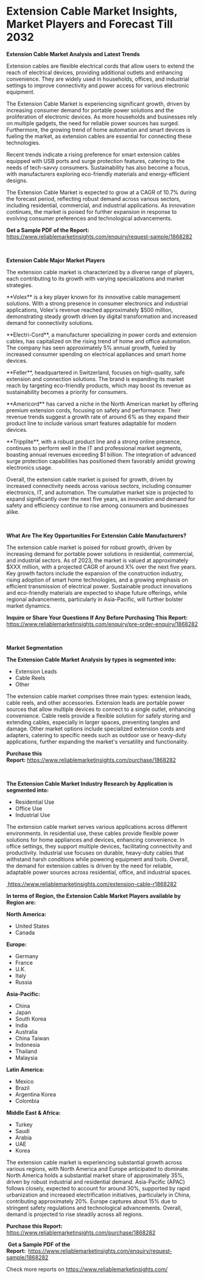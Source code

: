 <p><h1>Extension Cable Market Insights, Market Players and Forecast Till 2032</h1></p><p><strong>Extension Cable Market Analysis and Latest Trends</strong></p>
<p><p>Extension cables are flexible electrical cords that allow users to extend the reach of electrical devices, providing additional outlets and enhancing convenience. They are widely used in households, offices, and industrial settings to improve connectivity and power access for various electronic equipment.</p><p>The Extension Cable Market is experiencing significant growth, driven by increasing consumer demand for portable power solutions and the proliferation of electronic devices. As more households and businesses rely on multiple gadgets, the need for reliable power sources has surged. Furthermore, the growing trend of home automation and smart devices is fueling the market, as extension cables are essential for connecting these technologies.</p><p>Recent trends indicate a rising preference for smart extension cables equipped with USB ports and surge protection features, catering to the needs of tech-savvy consumers. Sustainability has also become a focus, with manufacturers exploring eco-friendly materials and energy-efficient designs.</p><p>The Extension Cable Market is expected to grow at a CAGR of 10.7% during the forecast period, reflecting robust demand across various sectors, including residential, commercial, and industrial applications. As innovation continues, the market is poised for further expansion in response to evolving consumer preferences and technological advancements.</p></p>
<p><strong>Get a Sample PDF of the Report:&nbsp;</strong> <a href="https://www.reliablemarketinsights.com/enquiry/request-sample/1868282?utm_campaign=2135&utm_medium=2&utm_source=Github&utm_content=ia&utm_term=13022025&utm_id=extension-cable">https://www.reliablemarketinsights.com/enquiry/request-sample/1868282</a></p>
<p>&nbsp;</p>
<p><strong>Extension Cable Major Market Players</strong></p>
<p><p>The extension cable market is characterized by a diverse range of players, each contributing to its growth with varying specializations and market strategies.</p><p>**Volex** is a key player known for its innovative cable management solutions. With a strong presence in consumer electronics and industrial applications, Volex's revenue reached approximately $500 million, demonstrating steady growth driven by digital transformation and increased demand for connectivity solutions.</p><p>**Electri-Cord**, a manufacturer specializing in power cords and extension cables, has capitalized on the rising trend of home and office automation. The company has seen approximately 5% annual growth, fueled by increased consumer spending on electrical appliances and smart home devices.</p><p>**Feller**, headquartered in Switzerland, focuses on high-quality, safe extension and connection solutions. The brand is expanding its market reach by targeting eco-friendly products, which may boost its revenue as sustainability becomes a priority for consumers.</p><p>**Americord** has carved a niche in the North American market by offering premium extension cords, focusing on safety and performance. Their revenue trends suggest a growth rate of around 6% as they expand their product line to include various smart features adaptable for modern devices.</p><p>**Tripplite**, with a robust product line and a strong online presence, continues to perform well in the IT and professional market segments, boasting annual revenues exceeding $1 billion. The integration of advanced surge protection capabilities has positioned them favorably amidst growing electronics usage.</p><p>Overall, the extension cable market is poised for growth, driven by increased connectivity needs across various sectors, including consumer electronics, IT, and automation. The cumulative market size is projected to expand significantly over the next five years, as innovation and demand for safety and efficiency continue to rise among consumers and businesses alike.</p></p>
<p>&nbsp;</p>
<p><strong>What Are The Key Opportunities For Extension Cable Manufacturers?</strong></p>
<p><p>The extension cable market is poised for robust growth, driven by increasing demand for portable power solutions in residential, commercial, and industrial sectors. As of 2023, the market is valued at approximately $XXX million, with a projected CAGR of around X% over the next five years. Key growth factors include the expansion of the construction industry, rising adoption of smart home technologies, and a growing emphasis on efficient transmission of electrical power. Sustainable product innovations and eco-friendly materials are expected to shape future offerings, while regional advancements, particularly in Asia-Pacific, will further bolster market dynamics.</p></p>
<p><strong>Inquire or Share Your Questions If Any Before Purchasing This Report:</strong> <a href="https://www.reliablemarketinsights.com/enquiry/pre-order-enquiry/1868282?utm_campaign=2135&utm_medium=2&utm_source=Github&utm_content=ia&utm_term=13022025&utm_id=extension-cable">https://www.reliablemarketinsights.com/enquiry/pre-order-enquiry/1868282</a></p>
<p>&nbsp;</p>
<p><strong>Market Segmentation</strong></p>
<p><strong>The Extension Cable Market Analysis by types is segmented into:</strong></p>
<p><ul><li>Extension Leads</li><li>Cable Reels</li><li>Other</li></ul></p>
<p><p>The extension cable market comprises three main types: extension leads, cable reels, and other accessories. Extension leads are portable power sources that allow multiple devices to connect to a single outlet, enhancing convenience. Cable reels provide a flexible solution for safely storing and extending cables, especially in larger spaces, preventing tangles and damage. Other market options include specialized extension cords and adapters, catering to specific needs such as outdoor use or heavy-duty applications, further expanding the market's versatility and functionality.</p></p>
<p><strong>Purchase this Report:&nbsp;</strong><a href="https://www.reliablemarketinsights.com/purchase/1868282?utm_campaign=2135&utm_medium=2&utm_source=Github&utm_content=ia&utm_term=13022025&utm_id=extension-cable">https://www.reliablemarketinsights.com/purchase/1868282</a></p>
<p>&nbsp;</p>
<p><strong>The Extension Cable Market Industry Research by Application is segmented into:</strong></p>
<p><ul><li>Residential Use</li><li>Office Use</li><li>Industrial Use</li></ul></p>
<p><p>The extension cable market serves various applications across different environments. In residential use, these cables provide flexible power solutions for home appliances and devices, enhancing convenience. In office settings, they support multiple devices, facilitating connectivity and productivity. Industrial use focuses on durable, heavy-duty cables that withstand harsh conditions while powering equipment and tools. Overall, the demand for extension cables is driven by the need for reliable, adaptable power sources across residential, office, and industrial spaces.</p></p>
<p><a href="https://www.reliablemarketinsights.com/extension-cable-r1868282?utm_campaign=2135&utm_medium=2&utm_source=Github&utm_content=ia&utm_term=13022025&utm_id=extension-cable">&nbsp;https://www.reliablemarketinsights.com/extension-cable-r1868282</a></p>
<p><strong>In terms of Region, the Extension Cable Market Players available by Region are:</strong></p>
<p>
    <p> <strong> North America: </strong>
        <ul>
            <li>United States</li>
            <li>Canada</li>
        </ul>
        </p> 
    <p> <strong> Europe: </strong>
        <ul>
            <li>Germany</li>
            <li>France</li>
            <li>U.K.</li>
            <li>Italy</li>
            <li>Russia</li>
        </ul>
        </p> 
    <p> <strong> Asia-Pacific: </strong>
        <ul>
            <li>China</li>
            <li>Japan</li>
            <li>South Korea</li>
            <li>India</li>
            <li>Australia</li>
            <li>China Taiwan</li>
            <li>Indonesia</li>
            <li>Thailand</li>
            <li>Malaysia</li>
        </ul>
        </p> 
    <p> <strong> Latin America: </strong>
        <ul>
            <li>Mexico</li>
            <li>Brazil</li>
            <li>Argentina Korea</li>
            <li>Colombia</li>
        </ul>
        </p> 
    <p> <strong> Middle East & Africa: </strong>
        <ul>
            <li>Turkey</li>
            <li>Saudi</li>
            <li>Arabia</li>
            <li>UAE</li>
            <li>Korea</li>
        </ul>
    </p>
    </p>
<p><p>The extension cable market is experiencing substantial growth across various regions, with North America and Europe anticipated to dominate. North America holds a substantial market share of approximately 35%, driven by robust industrial and residential demand. Asia-Pacific (APAC) follows closely, expected to account for around 30%, supported by rapid urbanization and increased electrification initiatives, particularly in China, contributing approximately 20%. Europe captures about 15% due to stringent safety regulations and technological advancements. Overall, demand is projected to rise steadily across all regions.</p></p>
<p><strong>Purchase this Report: </strong><a href="https://www.reliablemarketinsights.com/purchase/1868282?utm_campaign=2135&utm_medium=2&utm_source=Github&utm_content=ia&utm_term=13022025&utm_id=extension-cable">https://www.reliablemarketinsights.com/purchase/1868282</a></p>
<p>&nbsp;<strong>Get a Sample PDF of the Report:&nbsp;&nbsp;</strong><a href="https://www.reliablemarketinsights.com/enquiry/request-sample/1868282?utm_campaign=2135&utm_medium=2&utm_source=Github&utm_content=ia&utm_term=13022025&utm_id=extension-cable">https://www.reliablemarketinsights.com/enquiry/request-sample/1868282</a></p>
<p><strong></strong></p>
<p>Check more reports on <a href="https://www.reliablemarketinsights.com/?utm_campaign=2135&utm_medium=2&utm_source=Github&utm_content=ia&utm_term=13022025&utm_id=extension-cable">https://www.reliablemarketinsights.com/</a></p>